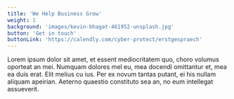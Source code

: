 ```yaml
---
title: 'We Help Business Grow'
weight: 1
background: 'images/kevin-bhagat-461952-unsplash.jpg'
button: 'Get in touch'
buttonLink: 'https://calendly.com/cyber-protect/erstgespraech'
---
```


Lorem ipsum dolor sit amet, et essent mediocritatem quo, choro volumus oporteat an mei. Numquam dolores mel eu, mea docendi omittantur et, mea ea duis erat. Elit melius cu ius. Per ex novum tantas putant, ei his nullam aliquam apeirian. Aeterno quaestio constituto sea an, no eum intellegat assueverit.
